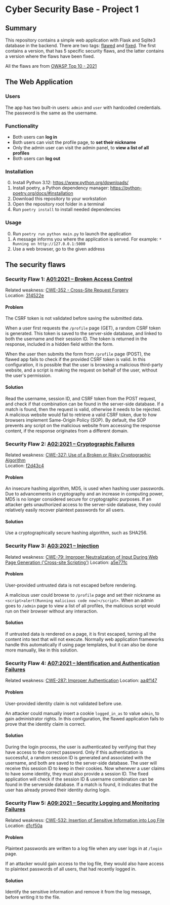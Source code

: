 # Cyber Security Base - Project 1
## Summary
This repository contains a simple web application with Flask and Sqlite3 database in the backend.
There are two tags: [flawed](https://github.com/villesalmela/csb/tree/flawed) and [fixed](https://github.com/villesalmela/csb/tree/fixed).
The first contains a version, that has 5 specific security flaws, and the latter contains a version where the flaws have been fixed.

All the flaws are from [OWASP Top 10 - 2021](https://owasp.org/Top10/)

## The Web Application
### Users
The app has two built-in users: `admin` and `user` with hardcoded credentials. The password is the same as the username.

### Functionality
- Both users can **log in**
- Both users can visit the profile page, to **set their nickname**
- Only the admin user can visit the admin panel, to **view a list of all profiles**
- Both users can **log out**

### Installation
0. Install Python 3.12: https://www.python.org/downloads/
1. Install poetry, a Python dependency manager: https://python-poetry.org/docs/#installation
2. Download this repository to your workstation
3. Open the repository root folder in a terminal
4. Run `poetry install` to install needed dependencies

### Usage
0. Run `poetry run python main.py` to launch the application
1. A message informs you where the application is served. For example: `* Running on http://127.0.0.1:5000`
2. Use a web browser, go to the given address

## The security flaws
### Security Flaw 1: [A01:2021 – Broken Access Control](https://owasp.org/Top10/A01_2021-Broken_Access_Control/)
Related weakness: [CWE-352 - Cross-Site Request Forgery](https://cwe.mitre.org/data/definitions/352.html)  
Location: [314522e](https://github.com/villesalmela/csb/commit/314522e74a73e5f8eb3bfb1c22753ed76f4f3eff)

#### Problem
The CSRF token is not validated before saving the submitted data.

When a user first requests the `/profile` page (GET), a random CSRF token is generated. This token is saved to the server-side database, and linked to both the username and their session ID.
The token is returned in the response, included in a hidden field within the form.

When the user then submits the form from `/profile` page (POST), the flawed app fails to check if the provided CSRF token is valid. In this configuration, it is possible that the user is browsing a malicious third-party website, and a script is making the request on behalf of the user, without the user's permission.

#### Solution
Read the username, session ID, and CSRF token from the POST request, and check if that combination can be found in the server-side database. If a match is found, then the request is valid, otherwise it needs to be rejected. A malicious website would fail to retrieve a valid CSRF token, due to how browsers implement Same-Origin Policy (SOP). By default, the SOP prevents any script on the malicious website from accessing the response content, if the response originates from a different domain.

### Security Flaw 2: [A02:2021 – Cryptographic Failures](https://owasp.org/Top10/A02_2021-Cryptographic_Failures/)
Related weakness: [CWE-327: Use of a Broken or Risky Cryptographic Algorithm](https://cwe.mitre.org/data/definitions/327.html)  
Location: [f2d43c4](https://github.com/villesalmela/csb/commit/f2d43c4f2fe3b0a19e81cf166ab3008c6452c2b9)

#### Problem
An insecure hashing algorithm, MD5, is used when hashing user passwords. Due to advancements in cryptography and an increase in computing power, MD5 is no longer considered secure for cryptographic purposes. If an attacker gets unauthorized access to the server-side database, they could relatively easily recover plaintext passwords for all users.

#### Solution
Use a cryptographically secure hashing algorithm, such as SHA256.

### Security Flaw 3: [A03:2021 – Injection](https://owasp.org/Top10/A03_2021-Injection/)
Related weakness: [CWE-79: Improper Neutralization of Input During Web Page Generation ('Cross-site Scripting')](https://cwe.mitre.org/data/definitions/79.html)
Location: [a5e77fc](https://github.com/villesalmela/csb/commit/a5e77fcae43fab893d2d46f4c17c2dcafeb5eefc)

#### Problem
User-provided untrusted data is not escaped before rendering.

A malicious user could browse to `/profile` page and set their nickname as `<script>alert(Running malicious code now)</script>`. When an admin goes to `/admin` page to view a list of all profiles, the malicious script would run on their browser without any interaction.

#### Solution
If untrusted data is rendered on a page, it is first escaped, turning all the content into text that will not execute.
Normally web application frameworks handle this automatically if using page templates, but it can also be done more manually, like in this solution.

### Security Flaw 4: [A07:2021 – Identification and Authentication Failures](https://owasp.org/Top10/A07_2021-Identification_and_Authentication_Failures/)  
Related weakness: [CWE-287: Improper Authentication](https://cwe.mitre.org/data/definitions/287.html)
Location: [aa4f147](https://github.com/villesalmela/csb/commit/aa4f1471b331cc822edada2904dc7c493e744bb1)

#### Problem
User-provided identity claim is not validated before use.

An attacker could manually insert a cookie `logged_in_as` to value `admin`, to gain administrator rights. In this configuration, the flawed application fails to prove that the identity claim is correct.

#### Solution
During the login process, the user is authenticated by verifying that they have access to the correct password. Only if this authentication is successful, a random session ID is generated and associated with the username, and both are saved to the server-side database. The user will receive this session ID to keep in their cookies. Now whenever a user claims to have some identity, they must also provide a session ID. The fixed application will check if the session ID & username combination can be found in the serverside database. If a match is found, it indicates that the user has already proved their identity during login.

### Security Flaw 5: [A09:2021 – Security Logging and Monitoring Failures](https://owasp.org/Top10/A09_2021-Security_Logging_and_Monitoring_Failures/)
Related weakness: [CWE-532: Insertion of Sensitive Information into Log File](https://cwe.mitre.org/data/definitions/532.html)  
Location: [d1cf50a](https://github.com/villesalmela/csb/commit/d1cf50a5eeb8eecfc5e0f7c3e081c9ab9c302733)

#### Problem
Plaintext passwords are written to a log file when any user logs in at `/login` page.

If an attacker would gain access to the log file, they would also have access to plaintext passwords of all users, that had recently logged in.

#### Solution
Identify the sensitive information and remove it from the log message, before writing it to the file.
